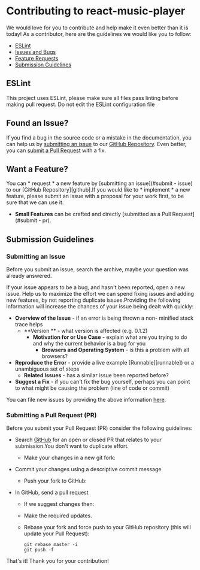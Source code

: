 # Contributing to react-music-player

We would love for you to contribute and help make it even better
than it is today! As a contributor, here are the guidelines we would like you
to follow:

- [ESLint](#eslint)
- [Issues and Bugs](#issue)
- [Feature Requests](#feature)
- [Submission Guidelines](#submit)

## <a name="eslint" > </a> ESLint
This project uses ESLint, please make sure all files pass linting before making pull request. Do not edit the ESLint configuration file

## <a name="issue" > </a> Found an Issue?
If you find a bug in the source code or a mistake in the documentation, you can help us by [submitting an issue](#submit-issue) to our [GitHub Repository](https://github.com/ashinzekene/react-music-player). Even better, you can [submit a Pull Request](#submit-pr) with a fix.

## <a name="feature" > </a> Want a Feature?
You can * request * a new feature by [submitting an issue](#submit - issue) to our [GitHub
Repository][github].If you would like to * implement * a new feature, please submit an issue with
a proposal for your work first, to be sure that we can use it.

* **Small Features** can be crafted and directly [submitted as a Pull Request](#submit - pr).

## <a name="submit" > </a> Submission Guidelines

### <a name="submit-issue" > </a> Submitting an Issue
Before you submit an issue, search the archive, maybe your question was already answered.

If your issue appears to be a bug, and hasn't been reported, open a new issue.
Help us to maximize the effort we can spend fixing issues and adding new
  features, by not reporting duplicate issues.Providing the following information will increase the
chances of your issue being dealt with quickly:

* **Overview of the Issue** - if an error is being thrown a non- minified stack trace helps
  * **Version ** - what version is affected (e.g. 0.1.2)
    * **Motivation for or Use Case** - explain what are you trying to do and why the current behavior is a bug for you
      * **Browsers and Operating System** - is this a problem with all browsers?
* **Reproduce the Error** - provide a live example [Runnable][runnable]) or a unambiguous set of steps
  * **Related Issues** - has a similar issue been reported before?
* **Suggest a Fix** - if you can't fix the bug yourself, perhaps you can point to what might be
causing the problem (line of code or commit)

You can file new issues by providing the above information [here](https://github.com/ashinzekene/react-music-player/issues/new).

  ### <a name="submit-pr" > </a> Submitting a Pull Request (PR)
Before you submit your Pull Request (PR) consider the following guidelines:

* Search [GitHub](https://github.com/ashinzekene/react-music-player/pulls) for an open or closed PR
    that relates to your submission.You don't want to duplicate effort.

    * Make your changes in a new git fork:

* Commit your changes using a descriptive commit message
    * Push your fork to GitHub:
* In GitHub, send a pull request
    * If we suggest changes then:
  * Make the required updates.
  * Rebase your fork and force push to your GitHub repository (this will update your Pull Request):

    ```shell
    git rebase master -i
    git push -f
    ```

That's it! Thank you for your contribution!
